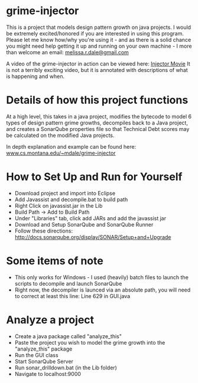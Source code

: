 # grime-injector
This is a project that models design pattern growth on java projects. I would be extremely excited/honored if you are interested in using this program. Please let me know how/why you're using it - and as there is a solid chance you might need help getting it up and running on your own machine - I more than welcome an email: melissa.r.dale@gmail.com 

A video of the grime-injector in action can be viewed here: [Injector Movie](https://www.youtube.com/watch?v=wIiU2TJmVKs)
It is not a terribly exciting video, but it is annotated with descriptions of what is happening and when. 

# Details of how this project functions
At a high level, this takes in a java project, modifies the bytecode to model 6 types of design pattern grime growths, 
decompiles back to a Java project, and creates a SonarQube properties file so that Technical Debt scores may be calculated 
on the modified Java projects.

In depth explanation and example can be found here: www.cs.montana.edu/~mdale/grime-injector


# How to Set Up and Run for Yourself
* Download project and import into Eclipse
* Add Javassist and decompile.bat to build path
 * Right Click on javassist.jar in the Lib
 * Build Path -> Add to Build Path
 * Under "Libraries" tab, click add JARs and add the javassist jar
* Download and Setup SonarQube and SonarQube Runner
 * Follow these directions: http://docs.sonarqube.org/display/SONAR/Setup+and+Upgrade
 

# Some items of note
 * This only works for Windows - I used (heavily) batch files to launch the scripts to decompile and launch SonarQube
 * Right now, the decompiler is launced via an absolute path, you will need to correct at least this line: Line 629 in GUI.java


# Analyze a project
* Create a java package called "analyze_this"
* Paste the project you wish to model the grime growth into the "analyze_this" package
* Run the GUI class
* Start SonarQube Server
* Run sonar_drilldown.bat (in the Lib folder)
* Navigate to localhost:9000

